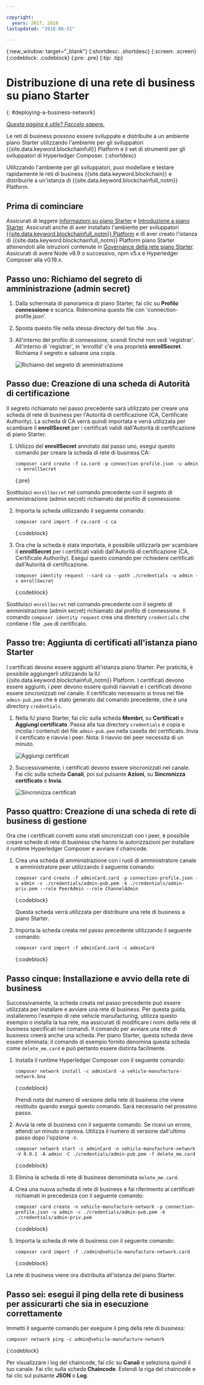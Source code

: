 ```yaml
---

copyright:
  years: 2017, 2018
lastupdated: "2018-08-31"

---
```


{:new_window: target="_blank"}
{:shortdesc: .shortdesc}
{:screen: .screen}
{:codeblock: .codeblock}
{:pre: .pre}
{:tip: .tip}

# Distribuzione di una rete di business su piano Starter
{: #deploying-a-business-network}


*[Questa pagina è utile? Faccelo sapere.](https://www.surveygizmo.com/s3/4501493/IBM-Blockchain-Documentation)*


Le reti di business possono essere sviluppate e distribuite a un ambiente piano Starter utilizzando l'ambiente per gli sviluppatori {{site.data.keyword.blockchainfull}} Platform e il set di strumenti per gli sviluppatori di Hyperledger Composer.
{:shortdesc}

Utilizzando l'ambiente per gli sviluppatori, puoi modellare e testare rapidamente le reti di business {{site.data.keyword.blockchain}} e distribuirle a un'istanza di {{site.data.keyword.blockchainfull_notm}} Platform.

## Prima di cominciare

Assicurati di leggere [Informazioni su piano Starter](./starter_plan.html) e [Introduzione a piano Starter](./get_start_starter_plan.html). Assicurati anche di aver installato l'ambiente per sviluppatori [{{site.data.keyword.blockchainfull_notm}} Platform](./develop_install.html) e di aver creato l'istanza di {{site.data.keyword.blockchainfull_notm}} Platform piano Starter attenendoti alle istruzioni contenute in [Governance della rete piano Starter](./get_start_starter_plan.html). Assicurati di avere Node v8.9 o successivo, npm v5.x e Hyperledger Composer alla v0.19.x.


## Passo uno: Richiamo del segreto di amministrazione (admin secret)

1. Dalla schermata di panoramica di piano Starter, fai clic su **Profilo connessione** e scarica. Ridenomina questo file con 'connection-profile.json'.

2. Sposta questo file nella stessa directory del tuo file `.bna`.

3. All'interno del profilo di connessione, scendi finché non vedi 'registrar'. All'interno di 'registrar', in 'enrollId' c'è una proprietà **enrollSecret**. Richiama il segreto e salvane una copia.

    ![Richiamo del segreto di amministrazione](images/get_enroll_secret.gif "Richiamo del segreto di amministrazione ")


## Passo due: Creazione di una scheda di Autorità di certificazione

Il segreto richiamato nel passo precedente sarà utilizzato per creare una scheda di rete di business per l'Autorità di certificazione (CA, Certificate Authority). La scheda di CA verrà quindi importata e verrà utilizzata per scambiare il **enrollSecret** per i certificati validi dall'Autorità di certificazione di piano Starter.

1. Utilizzo del **enrollSecret** annotato dal passo uno, esegui questo comando per creare la scheda di rete di business CA:

   ```
   composer card create -f ca.card -p connection-profile.json -u admin -s enrollSecret
   ```
   {:pre}

Sostituisci `enrollSecret` nel comando precedente con il segreto di amministrazione (admin secret) richiamato dal profilo di connessione.

2. Importa la scheda utilizzando il seguente comando:

   ```
   composer card import -f ca.card -c ca
   ```
   {:codeblock}

3. Ora che la scheda è stata importata, è possibile utilizzarla per scambiare il **enrollSecret** per i certificati validi dall'Autorità di certificazione (CA, Certificate Authority). Esegui questo comando per richiedere certificati dall'Autorità di certificazione.

   ```
   composer identity request --card ca --path ./credentials -u admin -s enrollSecret
   ```
   {:codeblock}

Sostituisci `enrollSecret` nel comando precedente con il segreto di amministrazione (admin secret) richiamato dal profilo di connessione. Il comando `composer identity request` crea una directory `credentials` che contiene i file `.pem` di certificato.

## Passo tre: Aggiunta di certificati all'istanza piano Starter

I certificati devono essere aggiunti all'istanza piano Starter. Per praticità, è possibile aggiungerli utilizzando la IU {{site.data.keyword.blockchainfull_notm}} Platform. I certificati devono essere aggiunti; i peer devono essere quindi riavviati e i certificati devono essere sincronizzati nel canale. Il certificato necessario si trova nel file `admin-pub.pem` che è stato generato dal comando precedente, che è una directory `credentials`.

1. Nella IU piano Starter, fai clic sulla scheda **Membri**, su **Certificati** e **Aggiungi certificato**. Passa alla tua directory `credentials` e copia e incolla i contenuti del file `admin-pub.pem` nella casella del certificato. Invia il certificato e riavvia i peer. Nota: il riavvio dei peer necessita di un minuto.

    ![Aggiungi certificati](images/add_cert.gif "Aggiungi certificati")

2. Successivamente, i certificati devono essere sincronizzati nel canale. Fai clic sulla scheda **Canali**, poi sul pulsante **Azioni**, su **Sincronizza certificato** e **Invia**.

    ![Sincronizza certificati](images/sync_cert.gif "Sincronizza certificati")

## Passo quattro: Creazione di una scheda di rete di business di gestione

Ora che i certificati corretti sono stati sincronizzati con i peer, è possibile creare schede di rete di business che hanno le autorizzazioni per installare il runtime Hyperledger Composer e avviare il chaincode.

1. Crea una scheda di amministrazione con i ruoli di amministratore canale e amministratore peer utilizzando il seguente comando:

   ```
   composer card create -f adminCard.card -p connection-profile.json -u admin -c ./credentials/admin-pub.pem -k ./credentials/admin-priv.pem --role PeerAdmin --role ChannelAdmin
   ```
   {:codeblock}

   Questa scheda verrà utilizzata per distribuire una rete di business a piano Starter.

2. Importa la scheda creata nel passo precedente utilizzando il seguente comando:

   ```
   composer card import -f adminCard.card -c adminCard
   ```
   {:codeblock}

## Passo cinque: Installazione e avvio della rete di business

Successivamente, la scheda creata nel passo precedente può essere utilizzata per installare e avviare una rete di business. Per questa guida, installeremo l'esempio di rete vehicle manufacturing, utilizza questo esempio o installa la tua rete, ma assicurati di modificare i nomi della rete di business specificati nei comandi. Il comando per avviare una rete di business creerà anche una scheda. Per piano Starter, questa scheda deve essere eliminata; il comando di esempio fornito denomina questa scheda come `delete_me.card` e può pertanto essere distinta facilmente.

1. Installa il runtime Hyperledger Composer con il seguente comando:

   ```
   composer network install -c adminCard -a vehicle-manufacture-network.bna
   ```
   {:codeblock}

   Prendi nota del numero di versione della rete di business che viene restituito quando esegui questo comando. Sarà necessario nel prossimo passo.

2. Avvia la rete di business con il seguente comando. Se ricevi un errore, attendi un minuto e riprova. Utilizza il numero di versione dall'ultimo passo dopo l'opzione `-V`.

    ```
    composer network start -c adminCard -n vehicle-manufacture-network -V 0.0.1 -A admin -C ./credentials/admin-pub.pem -f delete_me.card
    ```
    {:codeblock}

3. Elimina la scheda di rete di business denominata `delete_me.card`.

4. Crea una nuova scheda di rete di business e fai riferimento ai certificati richiamati in precedenza con il seguente comando:

   ```
   composer card create -n vehicle-manufacture-network -p connection-profile.json -u admin -c ./credentials/admin-pub.pem -k ./credentials/admin-priv.pem
   ```
   {:codeblock}

5. Importa la scheda di rete di business con il seguente comando:

    ```
    composer card import -f ./admin@vehicle-manufacture-network.card
    ```
    {:codeblock}

La rete di business viene ora distribuita all'istanza del piano Starter.

## Passo sei: esegui il ping della rete di business per assicurarti che sia in esecuzione correttamente

Immetti il seguente comando per eseguire il ping della rete di business:

   ```
   composer network ping -c admin@vehicle-manufacture-network
   ```
   {:codeblock}

Per visualizzare i log del chaincode, fai clic su **Canali** e seleziona quindi il tuo canale. <!-- Click the dropdown arrow to view the logs, or the Actions symbol to view in more detail. --> Fai clic sulla scheda **Chaincode**. Estendi la riga del chaincode e fai clic sul pulsante **JSON** o **Log**.

<!-- [fN-Yuj](https://i.makeagif.com/media/4-13-2018/fN-Yuj.gif) -->

